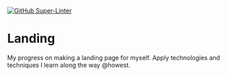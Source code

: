 [![GitHub Super-Linter](https://github.com/<OWNER>/<REPOSITORY>/actions/workflows/<linter.yml>/badge.svg)](https://github.com/marketplace/actions/super-linter)

# Landing

My progress on making a landing page for myself.
Apply technologies and techniques I learn along the way @howest.
